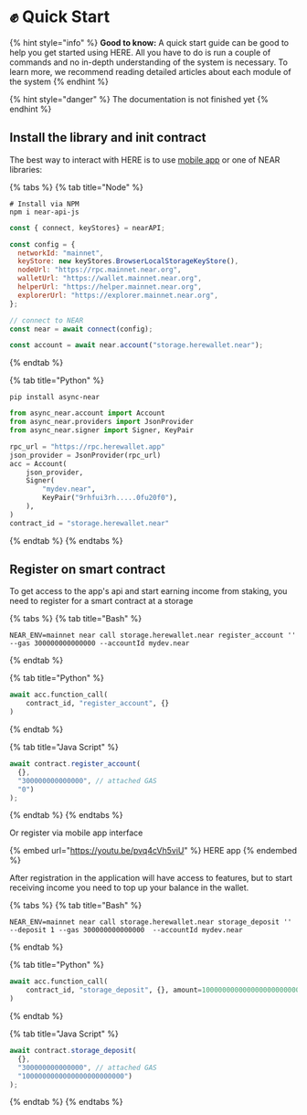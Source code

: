 # ✊ Quick Start

{% hint style="info" %}
**Good to know:** A quick start guide can be good to help you get started using HERE. All you have to do is run a couple of commands and no in-depth understanding of the system is necessary. To learn more, we recommend reading detailed articles about each module of the system
{% endhint %}

{% hint style="danger" %}
The documentation is not finished yet
{% endhint %}

## Install the library and init contract

The best way to interact with HERE is to use [mobile app](https://app.gitbook.com/u/9gJ3V4izZldsrtFmd1sLnd8UrWQ2) or one of NEAR libraries:

{% tabs %}
{% tab title="Node" %}
```
# Install via NPM
npm i near-api-js
```

```javascript
const { connect, keyStores} = nearAPI;

const config = {
  networkId: "mainnet",
  keyStore: new keyStores.BrowserLocalStorageKeyStore(),
  nodeUrl: "https://rpc.mainnet.near.org",
  walletUrl: "https://wallet.mainnet.near.org",
  helperUrl: "https://helper.mainnet.near.org",
  explorerUrl: "https://explorer.mainnet.near.org",
};

// connect to NEAR
const near = await connect(config);

const account = await near.account("storage.herewallet.near");
```
{% endtab %}

{% tab title="Python" %}
```
pip install async-near
```

```python
from async_near.account import Account
from async_near.providers import JsonProvider
from async_near.signer import Signer, KeyPair

rpc_url = "https://rpc.herewallet.app"
json_provider = JsonProvider(rpc_url)
acc = Account(
    json_provider,
    Signer(
        "mydev.near",
        KeyPair("9rhfui3rh.....0fu20f0"),
    ),
)
contract_id = "storage.herewallet.near"
```
{% endtab %}
{% endtabs %}

## Register on smart contract

To get access to the app's api and start earning income from staking, you need to register for a smart contract at a storage&#x20;

{% tabs %}
{% tab title="Bash" %}
```
NEAR_ENV=mainnet near call storage.herewallet.near register_account '' --gas 300000000000000 --accountId mydev.near 
```
{% endtab %}

{% tab title="Python" %}
```python
await acc.function_call(
    contract_id, "register_account", {}
)
```
{% endtab %}

{% tab title="Java Script" %}
```javascript
await contract.register_account(
  {},
  "300000000000000", // attached GAS
  "0")
);
```


{% endtab %}
{% endtabs %}

Or register via mobile app interface

{% embed url="https://youtu.be/pvq4cVh5viU" %}
HERE app
{% endembed %}

After registration in the application will have access to features, but to start receiving income you need to top up your balance in the wallet.

{% tabs %}
{% tab title="Bash" %}
```
NEAR_ENV=mainnet near call storage.herewallet.near storage_deposit '' --deposit 1 --gas 300000000000000  --accountId mydev.near 
```
{% endtab %}

{% tab title="Python" %}
```python
await acc.function_call(
    contract_id, "storage_deposit", {}, amount=1000000000000000000000000
)
```
{% endtab %}

{% tab title="Java Script" %}
```javascript
await contract.storage_deposit(
  {},
  "300000000000000", // attached GAS
  "1000000000000000000000000")
);
```
{% endtab %}
{% endtabs %}
